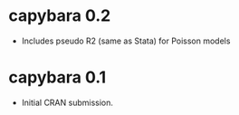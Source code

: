 # capybara 0.2

* Includes pseudo R2 (same as Stata) for Poisson models

# capybara 0.1

* Initial CRAN submission.
